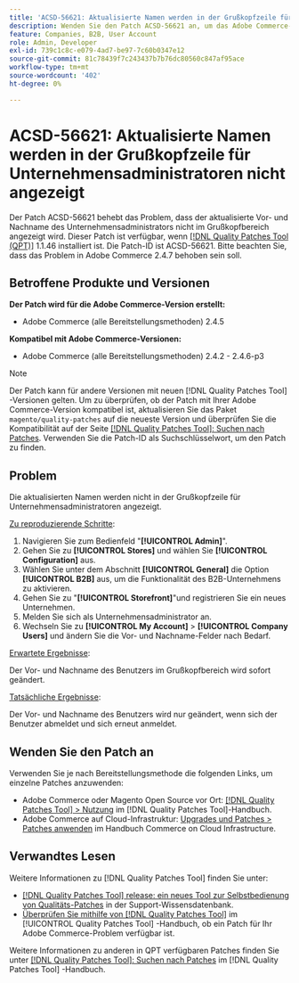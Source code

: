 ```yaml
---
title: 'ACSD-56621: Aktualisierte Namen werden in der Grußkopfzeile für Unternehmensadministratoren nicht angezeigt'
description: Wenden Sie den Patch ACSD-56621 an, um das Adobe Commerce-Problem zu beheben, bei dem der aktualisierte Vor- und Nachname des Unternehmensadministrators nicht im Grußkopfbereich angezeigt wird.
feature: Companies, B2B, User Account
role: Admin, Developer
exl-id: 739c1c8c-e079-4ad7-be97-7c60b0347e12
source-git-commit: 81c78439f7c243437b7b76dc80560c847af95ace
workflow-type: tm+mt
source-wordcount: '402'
ht-degree: 0%

---
```


# ACSD-56621: Aktualisierte Namen werden in der Grußkopfzeile für Unternehmensadministratoren nicht angezeigt

Der Patch ACSD-56621 behebt das Problem, dass der aktualisierte Vor- und Nachname des Unternehmensadministrators nicht im Grußkopfbereich angezeigt wird. Dieser Patch ist verfügbar, wenn [[!DNL Quality Patches Tool (QPT)]](https://experienceleague.adobe.com/en/docs/commerce-knowledge-base/kb/announcements/commerce-announcements/magento-quality-patches-released-new-tool-to-self-serve-quality-patches) 1.1.46 installiert ist. Die Patch-ID ist ACSD-56621. Bitte beachten Sie, dass das Problem in Adobe Commerce 2.4.7 behoben sein soll.

## Betroffene Produkte und Versionen

**Der Patch wird für die Adobe Commerce-Version erstellt:**

* Adobe Commerce (alle Bereitstellungsmethoden) 2.4.5

**Kompatibel mit Adobe Commerce-Versionen:**

* Adobe Commerce (alle Bereitstellungsmethoden) 2.4.2 - 2.4.6-p3

>[!NOTE]
>
>Der Patch kann für andere Versionen mit neuen [!DNL Quality Patches Tool] -Versionen gelten. Um zu überprüfen, ob der Patch mit Ihrer Adobe Commerce-Version kompatibel ist, aktualisieren Sie das Paket `magento/quality-patches` auf die neueste Version und überprüfen Sie die Kompatibilität auf der Seite [[!DNL Quality Patches Tool]: Suchen nach Patches](https://experienceleague.adobe.com/tools/commerce-quality-patches/index.html). Verwenden Sie die Patch-ID als Suchschlüsselwort, um den Patch zu finden.

## Problem

Die aktualisierten Namen werden nicht in der Grußkopfzeile für Unternehmensadministratoren angezeigt.

<u>Zu reproduzierende Schritte</u>:

1. Navigieren Sie zum Bedienfeld &quot;**[!UICONTROL Admin]**&quot;.
1. Gehen Sie zu **[!UICONTROL Stores]** und wählen Sie **[!UICONTROL Configuration]** aus.
1. Wählen Sie unter dem Abschnitt **[!UICONTROL General]** die Option **[!UICONTROL B2B]** aus, um die Funktionalität des B2B-Unternehmens zu aktivieren.
1. Gehen Sie zu &quot;**[!UICONTROL Storefront]**&quot;und registrieren Sie ein neues Unternehmen.
1. Melden Sie sich als Unternehmensadministrator an.
1. Wechseln Sie zu **[!UICONTROL My Account]** > **[!UICONTROL Company Users]** und ändern Sie die Vor- und Nachname-Felder nach Bedarf.

<u>Erwartete Ergebnisse</u>:

Der Vor- und Nachname des Benutzers im Grußkopfbereich wird sofort geändert.

<u>Tatsächliche Ergebnisse</u>:

Der Vor- und Nachname des Benutzers wird nur geändert, wenn sich der Benutzer abmeldet und sich erneut anmeldet.

## Wenden Sie den Patch an

Verwenden Sie je nach Bereitstellungsmethode die folgenden Links, um einzelne Patches anzuwenden:

* Adobe Commerce oder Magento Open Source vor Ort: [[!DNL Quality Patches Tool] > Nutzung](/help/tools/quality-patches-tool/usage.md) im [!DNL Quality Patches Tool]-Handbuch.
* Adobe Commerce auf Cloud-Infrastruktur: [Upgrades und Patches > Patches anwenden](https://experienceleague.adobe.com/docs/commerce-cloud-service/user-guide/develop/upgrade/apply-patches.html) im Handbuch Commerce on Cloud Infrastructure.

## Verwandtes Lesen

Weitere Informationen zu [!DNL Quality Patches Tool] finden Sie unter:

* [[!DNL Quality Patches Tool] release: ein neues Tool zur Selbstbedienung von Qualitäts-Patches](https://experienceleague.adobe.com/en/docs/commerce-knowledge-base/kb/announcements/commerce-announcements/magento-quality-patches-released-new-tool-to-self-serve-quality-patches) in der Support-Wissensdatenbank.
* [Überprüfen Sie mithilfe von  [!DNL Quality Patches Tool]](/help/tools/quality-patches-tool/patches-available-in-qpt/check-patch-for-magento-issue-with-magento-quality-patches.md) im [!UICONTROL Quality Patches Tool] -Handbuch, ob ein Patch für Ihr Adobe Commerce-Problem verfügbar ist.


Weitere Informationen zu anderen in QPT verfügbaren Patches finden Sie unter [[!DNL Quality Patches Tool]: Suchen nach Patches](https://experienceleague.adobe.com/tools/commerce-quality-patches/index.html) im [!DNL Quality Patches Tool] -Handbuch.
